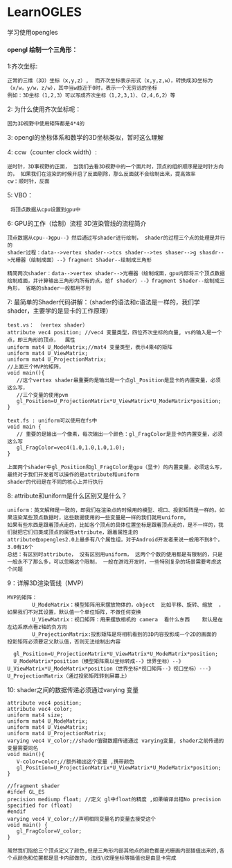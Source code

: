 # LearnOGLES
学习使用opengles

#### opengl 绘制一个三角形：
1:齐次坐标:
        
    正常的三维（3D）坐标（x,y,z）,  而齐次坐标表示形式（x,y,z,w），转换成3D坐标为（x/w，y/w，z/w），其中当w趋近于0时，表示一个无穷远的坐标
    例如：3D坐标（1,2,3）可以写成齐次坐标（1,2,3,1）、（2,4,6,2）等 

2: 为什么使用齐次坐标呢：
    
    因为3D视野中使用矩阵都是4*4的

3: opengl的坐标体系和数学的3D坐标类似，暂时这么理解

4: ccw（counter clock width）:

    逆时针，3D事视野的正面， 当我们去看3D视野中的一个面片时，顶点的组织顺序是逆时针方向的， 如果我们在渲染的时候开启了反面剔除，那么反面就不会绘制出来，提高效率  
    cw：顺时针，反面
  
5: VBO： 
     
     将顶点数据从cpu设置到gpu中

6: GPU的工作（绘制）流程  3D渲染管线的流程简介

    顶点数据从cpu--》gpu--》然后通过写shader进行绘制， shader的过程三个点的处理是并行的
    shader过程：data-->vertex shader-->tcs shader-->tes shaser-->g shasdr-->光栅器（绘制成面）--》fragment Shader--绘制成三角形
     
    精简两次shader：data-->vertex shader-->光栅器（绘制成面，gpu内部将三个顶点数据绘制成面，并计算输出三角形内所有的点，给f shader）--》fragment Shader--绘制成三角形， 省略的shader一般都用不到
      
7: 最简单的Shader代码讲解：（shader的语法和c语法是一样的，我们学shader，主要学的是显卡的工作原理）
          
    test.vs： （vertex shader）
    attribute vec4 position; //vec4 变量类型，四位齐次坐标的向量, vs的输入是一个点，即三角形的顶点，  属性
    uniform mat4 U_ModeMatrix;//mat4 变量类型，表示4乘4的矩阵 
    uniform mat4 U_ViewMatrix;
    uniform mat4 U_ProjectionMatrix;
    //上面三个MVP的矩阵，
    void main(){
       //这个vertex shader最重要的是输出是一个点gl_Position是显卡的内置变量，必须这么写，
       //三个变量的使用pvm
       gl_Position=U_ProjectionMatrix*U_ViewMatrix*U_ModeMatrix*position;
    }      
    
    text.fs : uniform可以使用在fs中
    void main {
       // 重要的是输出一个像素，每次输出一个颜色：gl_FragColor是显卡的内置变量，必须这么写
       gl_FragColor=vec4(1.0,1.0,1.0,1.0);
    }  
    
    上面两个shader中gl_Position和gl_FragColor是gpu（显卡）的内置变量，必须这么写， 最终对于我们开发者可以操作的是attribute和uniform
    shader的代码是在不同的核心上并行执行
    
8: attribute和uniform是什么区别又是什么？

    uniform：英文解释是一致的，即我们在渲染点的时候用的模型、视口、投影矩阵是一样的。如果渲染某些顶点数据时，这些数据使用的一些变量是一样的我们就用uniform,
    如果有些东西是跟着顶点走的，比如各个顶点的具体位置坐标是跟着顶点走的，是不一样的，我们就把它们归类成顶点的属性attribute，跟着属性走的
    attribute在opengles2.0上最多有八个属性组，对于Android开发者来说一般用不到8个，3.0有16个
    总结：有区别时attribute， 没有区别用uniform， 这两个个数的使用都是有限制的，只是一般永不了那么多，可以忽略这个限制， 一般在游戏开发时，一些特别复杂的场景需要考虑这个问题
   
9：详解3D渲染管线（MVP)

    MVP的矩阵：
            U_ModeMatrix：模型矩阵用来摆放物体的，object  比如平移、旋转、缩放  ，如果我们不对其设置，默认值一个单位矩阵，不做任何变换
            U_ViewMatrix：视口矩阵：用来摆放相机的 camera  看什么东西    默认是在左边系原点看z轴的负方向
            U_ProjectionMatrix:投影矩阵是将相机看到的3D内容投影成一个2D的画面的  投影矩阵必须要定义默认值，否则无法绘制出内容
            
      gl_Position=U_ProjectionMatrix*U_ViewMatrix*U_ModeMatrix*position;
      U_ModeMatrix*position（模型矩阵乘以坐标转成--》世界坐标）--》U_ViewMatrix*U_ModeMatrix*position（世界坐标*视口矩阵--》视口坐标）---》U_ProjectionMatrix（通过投影矩阵转到屏幕上）

10: shader之间的数据传递必须通过varying 变量

    attribute vec4 position;
    attribute vec4 color;
    uniform mat4 size;
    uniform mat4 U_ModeMatrix;
    uniform mat4 U_ViewMatrix;
    uniform mat4 U_ProjectionMatrix;
    varying vec4 V_color;//shader值键数据传递通过 varying变量, shader之前传递的变量需要同名
    void main(){
       V-color=color;//额外输出这个变量 ,携带颜色
       gl_Position=U_ProjectionMatrix*U_ViewMatrix*U_ModeMatrix*position;
    }     
    
    //fragment shader 
    #ifdef GL_ES
    precision mediump float; //定义 gl中float的精度 ,如果编译出错No precision specified for (float)
    #endif
    varying vec4 V_color;//声明相同变量名的变量去接受这个
    void main() {
       gl_FragColor=V_color;
    }
    
    虽然我们指给三个顶点定义了颜色,但是三角形内部其他点的颜色都是光栅画内部插值出来的,各个点颜色和位置都是显卡内部做的, 法线\纹理坐标等插值也是由显卡完成